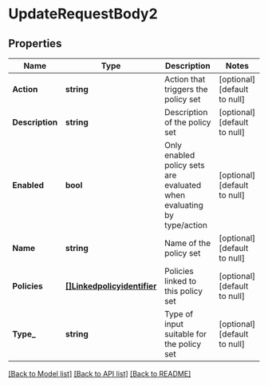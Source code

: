 # UpdateRequestBody2

## Properties
Name | Type | Description | Notes
------------ | ------------- | ------------- | -------------
**Action** | **string** | Action that triggers the policy set | [optional] [default to null]
**Description** | **string** | Description of the policy set | [optional] [default to null]
**Enabled** | **bool** | Only enabled policy sets are evaluated when evaluating by type/action | [optional] [default to null]
**Name** | **string** | Name of the policy set | [optional] [default to null]
**Policies** | [**[]Linkedpolicyidentifier**](Linkedpolicyidentifier.md) | Policies linked to this policy set | [optional] [default to null]
**Type_** | **string** | Type of input suitable for the policy set | [optional] [default to null]

[[Back to Model list]](../README.md#documentation-for-models) [[Back to API list]](../README.md#documentation-for-api-endpoints) [[Back to README]](../README.md)

